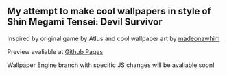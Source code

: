 ## My attempt to make cool wallpapers in style of Shin Megami Tensei: Devil Survivor
Inspired by original game by Atlus and cool wallpaper art by [madeonawhim](https://thiswasmadeonawhim.tumblr.com/post/138170067431/this-one-took-god-knows-how-long-to-make-its)

Preview avaliable at [Github Pages](https://fagirton.github.io/DevilSurvivor-likeWp/)

Wallpaper Engine branch with specific JS changes will be avaliable soon!
